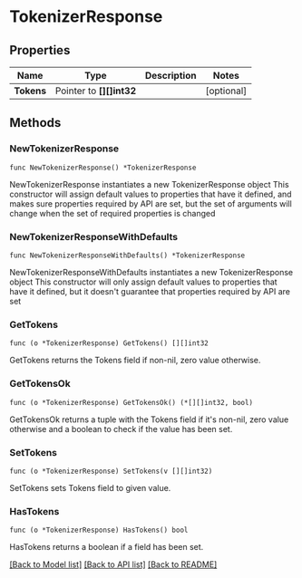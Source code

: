 # TokenizerResponse

## Properties

Name | Type | Description | Notes
------------ | ------------- | ------------- | -------------
**Tokens** | Pointer to **[][]int32** |  | [optional] 

## Methods

### NewTokenizerResponse

`func NewTokenizerResponse() *TokenizerResponse`

NewTokenizerResponse instantiates a new TokenizerResponse object
This constructor will assign default values to properties that have it defined,
and makes sure properties required by API are set, but the set of arguments
will change when the set of required properties is changed

### NewTokenizerResponseWithDefaults

`func NewTokenizerResponseWithDefaults() *TokenizerResponse`

NewTokenizerResponseWithDefaults instantiates a new TokenizerResponse object
This constructor will only assign default values to properties that have it defined,
but it doesn't guarantee that properties required by API are set

### GetTokens

`func (o *TokenizerResponse) GetTokens() [][]int32`

GetTokens returns the Tokens field if non-nil, zero value otherwise.

### GetTokensOk

`func (o *TokenizerResponse) GetTokensOk() (*[][]int32, bool)`

GetTokensOk returns a tuple with the Tokens field if it's non-nil, zero value otherwise
and a boolean to check if the value has been set.

### SetTokens

`func (o *TokenizerResponse) SetTokens(v [][]int32)`

SetTokens sets Tokens field to given value.

### HasTokens

`func (o *TokenizerResponse) HasTokens() bool`

HasTokens returns a boolean if a field has been set.


[[Back to Model list]](../README.md#documentation-for-models) [[Back to API list]](../README.md#documentation-for-api-endpoints) [[Back to README]](../README.md)


